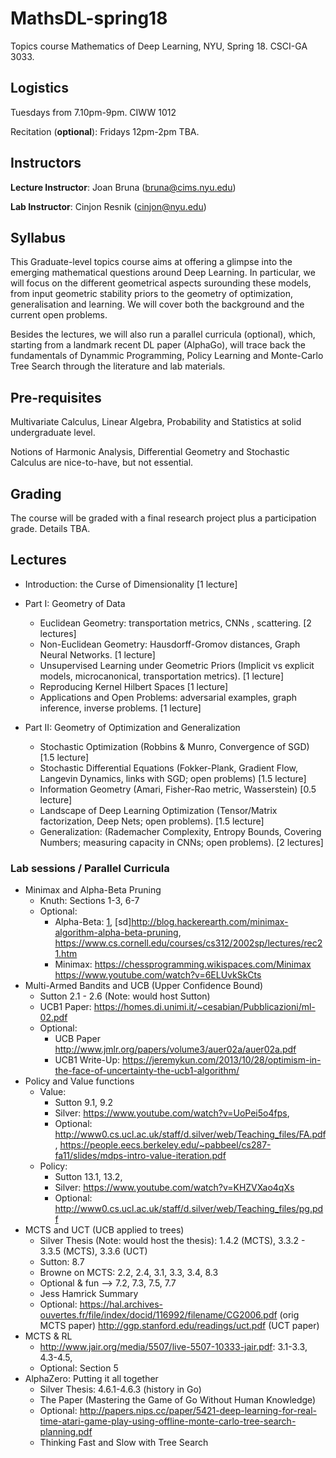 # MathsDL-spring18
Topics course Mathematics of Deep Learning, NYU, Spring 18. CSCI-GA 3033. 

## Logistics

Tuesdays from 7.10pm-9pm. CIWW 1012

Recitation (**optional**): Fridays 12pm-2pm TBA. 

## Instructors

__Lecture Instructor__: Joan Bruna (bruna@cims.nyu.edu)

__Lab Instructor__: Cinjon Resnik (cinjon@nyu.edu)


## Syllabus

This Graduate-level topics course aims at offering a glimpse into the emerging mathematical questions around Deep Learning. In particular, we will focus on the different geometrical aspects surounding these models, from input geometric stability priors to the geometry of optimization, generalisation and learning. We will cover both the background and the current open problems. 

Besides the lectures, we will also run a parallel curricula (optional), which, starting from a landmark recent DL paper (AlphaGo), will trace back the fundamentals of Dynammic Programming, Policy Learning and Monte-Carlo Tree Search through the literature and lab materials. 

## Pre-requisites

Multivariate Calculus, Linear Algebra, Probability and Statistics at solid undergraduate level.

Notions of Harmonic Analysis, Differential Geometry and Stochastic Calculus are nice-to-have, but not essential.

## Grading

The course will be graded with a final research project plus a participation grade. 
Details TBA. 

## Lectures

*  Introduction: the Curse of Dimensionality [1 lecture]


* Part I: Geometry of Data
  * Euclidean Geometry: transportation metrics, CNNs , scattering. [2 lectures]
  * Non-Euclidean Geometry: Hausdorff-Gromov distances, Graph Neural Networks. [1 lecture]
  * Unsupervised Learning under Geometric Priors (Implicit vs explicit models, microcanonical, transportation metrics). [1 lecture]
  * Reproducing Kernel Hilbert Spaces [1 lecture]
  * Applications and Open Problems: adversarial examples, graph inference, inverse problems. [1 lecture]

* Part II: Geometry of Optimization and Generalization
  * Stochastic Optimization (Robbins & Munro, Convergence of SGD) [1.5 lecture]
  * Stochastic Differential Equations (Fokker-Plank, Gradient Flow, Langevin Dynamics, links with SGD; open problems) [1.5 lecture]
  * Information Geometry (Amari, Fisher-Rao metric, Wasserstein) [0.5 lecture]
  * Landscape of Deep Learning Optimization (Tensor/Matrix factorization, Deep Nets; open problems). [1.5 lecture]
  * Generalization: (Rademacher Complexity, Entropy Bounds, Covering Numbers; measuring capacity in CNNs; open problems). [2 lectures]


### Lab sessions / Parallel Curricula

* Minimax and Alpha-Beta Pruning
  * Knuth: Sections 1-3, 6-7
  * Optional:
    * Alpha-Beta:
      [1](https://chessprogramming.wikispaces.com/Alpha-Beta),
      [sd]http://blog.hackerearth.com/minimax-algorithm-alpha-beta-pruning,
      https://www.cs.cornell.edu/courses/cs312/2002sp/lectures/rec21.htm
    * Minimax: 
      https://chessprogramming.wikispaces.com/Minimax
      https://www.youtube.com/watch?v=6ELUvkSkCts
* Multi-Armed Bandits and UCB (Upper Confidence Bound)
  * Sutton 2.1 - 2.6 (Note: would host Sutton)
  * UCB1 Paper: https://homes.di.unimi.it/~cesabian/Pubblicazioni/ml-02.pdf
  * Optional:
    * UCB Paper http://www.jmlr.org/papers/volume3/auer02a/auer02a.pdf
    * UCB1 Write-Up: https://jeremykun.com/2013/10/28/optimism-in-the-face-of-uncertainty-the-ucb1-algorithm/
* Policy and Value functions
  * Value: 
    * Sutton 9.1, 9.2
    * Silver: https://www.youtube.com/watch?v=UoPei5o4fps, 
    * Optional:
      http://www0.cs.ucl.ac.uk/staff/d.silver/web/Teaching_files/FA.pdf,
      https://people.eecs.berkeley.edu/~pabbeel/cs287-fa11/slides/mdps-intro-value-iteration.pdf
  * Policy:
    * Sutton 13.1, 13.2, 
    * Silver: https://www.youtube.com/watch?v=KHZVXao4qXs
    * Optional: http://www0.cs.ucl.ac.uk/staff/d.silver/web/Teaching_files/pg.pdf
* MCTS and UCT (UCB applied to trees)
  * Silver Thesis (Note: would host the thesis): 1.4.2 (MCTS), 3.3.2 - 3.3.5 (MCTS), 3.3.6 (UCT)
  * Sutton: 8.7
  * Browne on MCTS: 2.2, 2.4, 3.1, 3.3, 3.4, 8.3
  * Optional & fun —> 7.2, 7.3, 7.5, 7.7
  * Jess Hamrick Summary
  * Optional:
      https://hal.archives-ouvertes.fr/file/index/docid/116992/filename/CG2006.pdf (orig MCTS paper)
      http://ggp.stanford.edu/readings/uct.pdf (UCT paper)
* MCTS & RL
  * http://www.jair.org/media/5507/live-5507-10333-jair.pdf: 3.1-3.3, 4.3-4.5, 
  * Optional: Section 5
* AlphaZero: Putting it all together
  * Silver Thesis: 4.6.1-4.6.3 (history in Go)
  * The Paper (Mastering the Game of Go Without Human Knowledge)
  * Optional:
    http://papers.nips.cc/paper/5421-deep-learning-for-real-time-atari-game-play-using-offline-monte-carlo-tree-search-planning.pdf
  * Thinking Fast and Slow with Tree Search  




